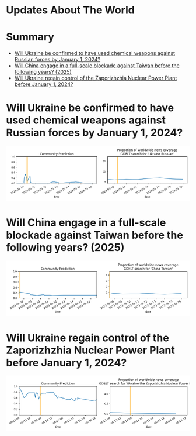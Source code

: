 
Updates About The World
=======================

Summary
=======

* [Will Ukraine be confirmed to have used chemical weapons against Russian forces by January 1, 2024?](#will-ukraine-be-confirmed-to-have-used-chemical-weapons-against-russian-forces-by-january-1-2024)
* [Will China engage in a full-scale blockade against Taiwan before the following years? (2025)](#will-china-engage-in-a-full-scale-blockade-against-taiwan-before-the-following-years-2025)
* [Will Ukraine regain control of the Zaporizhzhia Nuclear Power Plant before January 1, 2024?](#will-ukraine-regain-control-of-the-zaporizhzhia-nuclear-power-plant-before-january-1-2024)

# Will Ukraine be confirmed to have used chemical weapons against Russian forces by January 1, 2024?


![Ukraine using Chemical Weapons Confirmed](assets/07.png)
# Will China engage in a full-scale blockade against Taiwan before the following years? (2025)


![2025](assets/08.png)
# Will Ukraine regain control of the Zaporizhzhia Nuclear Power Plant before January 1, 2024?


![Ukraine controls ZNPP by December 2023](assets/10.png)